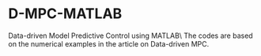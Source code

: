 # D-MPC-MATLAB
Data-driven Model Predictive Control using MATLAB\\
The codes are based on the numerical examples in the article on Data-driven MPC.
